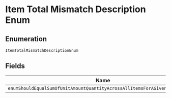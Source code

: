 
# Item Total Mismatch Description Enum

## Enumeration

`ItemTotalMismatchDescriptionEnum`

## Fields

| Name |
|  --- |
| `enumShouldEqualSumOfUnitAmountQuantityAcrossAllItemsForAGivenPurchaseUnit` |

